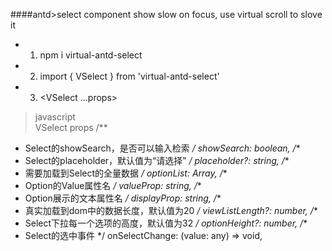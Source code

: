 ####antd>select component show slow on focus, use virtual scroll to slove it
+ 1. npm i virtual-antd-select
+ 2. import { VSelect } from 'virtual-antd-select'
+ 3. <VSelect ...props>
> javascript  
  VSelect props
  /**
   * Select的showSearch，是否可以输入检索
   */
  showSearch: boolean,
  /**
   * Select的placeholder，默认值为“请选择”
   */
  placeholder?: string,
  /**
   * 需要加载到Select的全量数据
   */
  optionList: Array<any>,
  /**
   * Option的Value属性名
   */
  valueProp: string,
  /**
   * Option展示的文本属性名
   */
  displayProp: string,
  /**
   * 真实加载到dom中的数据长度，默认值为20
   */
  viewListLength?: number,
  /**
   * Select下拉每一个选项的高度，默认值为32
   */
  optionHeight?: number,
  /**
   * Select的选中事件
   */
  onSelectChange: (value: any) => void,